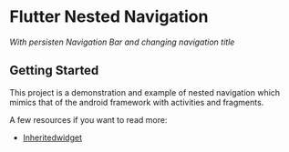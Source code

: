 # Flutter Nested Navigation
<i>With persisten Navigation Bar and changing navigation title</i>

## Getting Started

This project is a demonstration and example of nested navigation which mimics that of the android framework with activities and fragments.

A few resources if you want to read more:

- [Inheritedwidget](https://medium.com/flutter-community/widget-state-buildcontext-inheritedwidget-898d671b7956)
